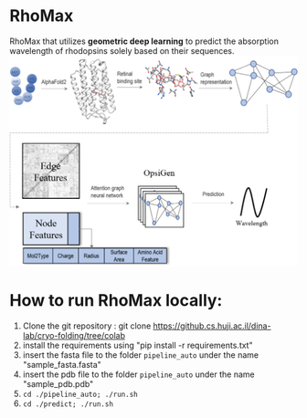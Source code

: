# RhoMax

RhoMax that utilizes **geometric deep learning** to predict the absorption wavelength of rhodopsins solely based on their sequences.
![Main Figure](Images/main_figure.png)

# How to run RhoMax locally:
1. Clone the git repository : git clone https://github.cs.huji.ac.il/dina-lab/cryo-folding/tree/colab
2. install the requirements using "pip install -r requirements.txt"
3. insert the fasta file to the folder `pipeline_auto` under the name "sample_fasta.fasta"
4. insert the pdb file to the folder `pipeline_auto` under the name "sample_pdb.pdb"
5. `cd ./pipeline_auto; ./run.sh`
6. `cd ./predict; ./run.sh`

